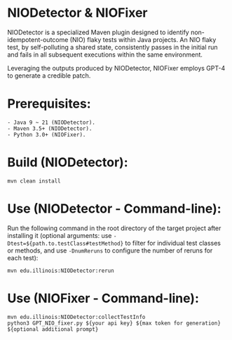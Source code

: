# NIODetector & NIOFixer

NIODetector is a specialized Maven plugin designed to identify non-idempotent-outcome (NIO) flaky tests within Java projects. An NIO flaky test, by self-polluting a shared state, consistently passes in the initial run and fails in all subsequent executions within the same environment.

Leveraging the outputs produced by NIODetector, NIOFixer employs GPT-4 to generate a credible patch.


Prerequisites:
==============
    - Java 9 ~ 21 (NIODetector).
    - Maven 3.5+ (NIODetector).
    - Python 3.0+ (NIOFixer).


Build (NIODetector):
======

    mvn clean install


Use (NIODetector - Command-line):
============

Run the following command in the root directory of the target project after installing it  (optional arguments: use ``-Dtest=${path.to.testClass#testMethod}`` to filter for individual test classes or methods, and use ``-DnumReruns`` to configure the number of reruns for each test):

    mvn edu.illinois:NIODetector:rerun


Use (NIOFixer - Command-line):
============

    mvn edu.illinois:NIODetector:collectTestInfo
    python3 GPT_NIO_fixer.py ${your api key} ${max token for generation} ${optional additional prompt}

